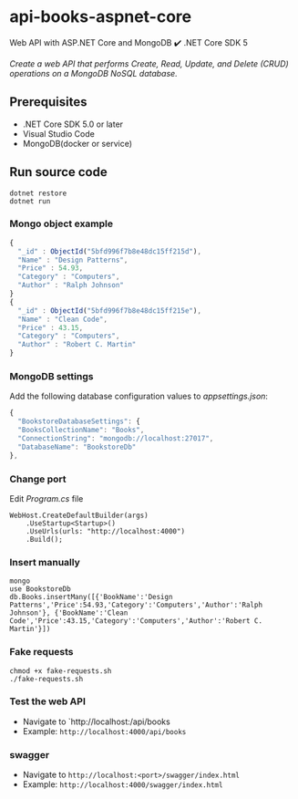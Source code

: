 # api-books-aspnet-core

Web API with ASP.NET  Core and MongoDB :heavy_check_mark: .NET Core SDK 5

*Create a web API that performs Create, Read, Update, and Delete (CRUD) operations on a MongoDB NoSQL database.*

## Prerequisites

- .NET Core SDK 5.0 or later
- Visual Studio Code 
- MongoDB(docker or service)

## Run source code

```
dotnet restore
dotnet run
```

### Mongo object example 

```javascript
{
  "_id" : ObjectId("5bfd996f7b8e48dc15ff215d"),
  "Name" : "Design Patterns",
  "Price" : 54.93,
  "Category" : "Computers",
  "Author" : "Ralph Johnson"
}
{
  "_id" : ObjectId("5bfd996f7b8e48dc15ff215e"),
  "Name" : "Clean Code",
  "Price" : 43.15,
  "Category" : "Computers",
  "Author" : "Robert C. Martin"
}
```

### MongoDB settings

Add the following database configuration values to *appsettings.json*:

```javascript
{
  "BookstoreDatabaseSettings": {
  "BooksCollectionName": "Books",
  "ConnectionString": "mongodb://localhost:27017",
  "DatabaseName": "BookstoreDb"
},
```

### Change port

Edit *Program.cs* file

```
WebHost.CreateDefaultBuilder(args)
    .UseStartup<Startup>()
    .UseUrls(urls: "http://localhost:4000")
    .Build();
```

### Insert manually

```
mongo
use BookstoreDb
db.Books.insertMany([{'BookName':'Design Patterns','Price':54.93,'Category':'Computers','Author':'Ralph Johnson'}, {'BookName':'Clean Code','Price':43.15,'Category':'Computers','Author':'Robert C. Martin'}])
```

### Fake requests

```
chmod +x fake-requests.sh
./fake-requests.sh
```

### Test the web API

  - Navigate to `http://localhost:<port>/api/books
  - Example: `http://localhost:4000/api/books`

### swagger

  - Navigate to `http://localhost:<port>/swagger/index.html`
  - Example: `http://localhost:4000/swagger/index.html`
